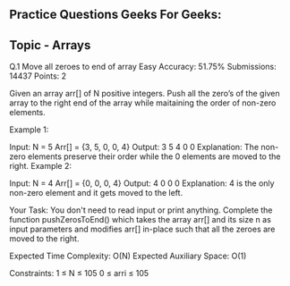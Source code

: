 ## Practice Questions Geeks For Geeks:

## Topic - <b>Arrays</b>
Q.1 Move all zeroes to end of array 
Easy Accuracy: 51.75% Submissions: 14437 Points: 2

Given an array arr[] of N positive integers. Push all the zero’s of the given array to the right end of the array while maitaining 
the order of non-zero elements.


Example 1:

Input:
N = 5
Arr[] = {3, 5, 0, 0, 4}
Output: 3 5 4 0 0
Explanation: The non-zero elements
preserve their order while the 0
elements are moved to the right.
Example 2:

Input:
N = 4
Arr[] = {0, 0, 0, 4}
Output: 4 0 0 0
Explanation: 4 is the only non-zero
element and it gets moved to the left.

Your Task:
You don't need to read input or print anything. Complete the function pushZerosToEnd() which takes the array arr[] and its size n 
as input parameters and modifies arr[] in-place such that all the zeroes are moved to the right.  


Expected Time Complexity: O(N)
Expected Auxiliary Space: O(1)


Constraints:
1 ≤ N ≤ 105
0 ≤ arri ≤ 105
